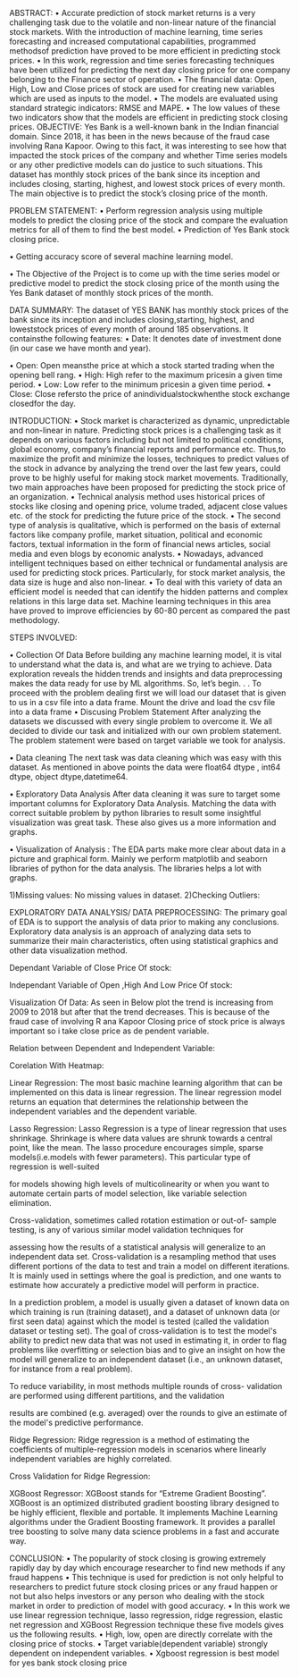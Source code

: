 ABSTRACT:
• Accurate prediction of stock market returns is a very challenging
task due to the volatile and non-linear nature of the financial stock
markets. With the introduction of machine learning, time series
forecasting and increased computational capabilities, programmed
methodsof prediction have proved to be more efficient in predicting
stock prices.
• In this work, regression and time series forecasting techniques
have been utilized for predicting the next day closing price for one
company belonging to the Finance sector of operation.
• The financial data: Open, High, Low and Close prices of stock are
used for creating new variables which are used as inputs to the
model.
• The models are evaluated using standard strategic indicators:
RMSE and MAPE.
• The low values of these two indicators show that the models are
efficient in predicting stock closing prices.
OBJECTIVE:
Yes Bank is a well-known bank in the Indian financial domain. Since
2018, it has been in the news because of the fraud case involving
Rana Kapoor. Owing to this fact, it was interesting to see how that
impacted the stock prices of the company and whether Time series
models or any other predictive models can do justice to such
situations. This dataset has monthly stock prices of the bank since its
inception and includes closing, starting, highest, and lowest stock
prices of every month. The main objective is to predict the stock’s
closing price of the month.

PROBLEM STATEMENT:
• Perform regression analysis using multiple models to predict the closing
price of the stock and compare the evaluation metrics for all of them to
find the best model.
• Prediction of Yes Bank stock closing price.

• Getting accuracy score of several machine learning model.

• The Objective of the Project is to come up with the time series model or
predictive model to predict the stock closing price of the month using the
Yes Bank dataset of monthly stock prices of the month.

DATA SUMMARY:
The dataset of YES BANK has monthly stock prices of the bank since its
inception and includes closing,starting, highest, and loweststock prices
of every month of around 185 observations.
It containsthe following features:
• Date: It denotes date of investment done (in our case we have
month and year).

• Open: Open meansthe price at which a stock started trading when
the opening bell rang.
• High: High refer to the maximum pricesin a given time period.
• Low: Low refer to the minimum pricesin a given time period.
• Close: Close refersto the price of anindividualstockwhenthe
stock exchange closedfor the day.

INTRODUCTION:
• Stock market is characterized as dynamic, unpredictable and
non-linear in nature. Predicting stock prices is a challenging
task as it depends on various factors including but not
limited to political conditions, global economy, company’s
financial reports and performance etc. Thus,to maximize the
profit and minimize the losses, techniques to predict values
of the stock in advance by analyzing the trend over the last
few years, could prove to be highly useful for making stock
market movements. Traditionally, two main approaches
have been proposed for predicting the stock price of an
organization.
• Technical analysis method uses historical prices of stocks like
closing and opening price, volume traded, adjacent close
values etc. of the stock for predicting the future price of the
stock.
• The second type of analysis is qualitative, which is performed
on the basis of external factors like company profile, market
situation, political and economic factors, textual information
in the form of financial news articles, social media and even
blogs by economic analysts.
• Nowadays, advanced intelligent techniques based on either
technical or fundamental analysis are used for predicting
stock prices. Particularly, for stock market analysis, the data
size is huge and also non-linear.
• To deal with this variety of data an efficient model is needed
that can identify the hidden patterns and complex relations
in this large data set. Machine learning techniques in this
area have proved to improve efficiencies by 60-80 percent as
compared the past methodology.

STEPS INVOLVED:

• Collection Of Data
Before building any machine learning model, it is vital to
understand what the data is, and what are we trying to achieve.
Data exploration reveals the hidden trends and insights and data
preprocessing makes the data ready for use by ML algorithms. So,
let’s begin. . . To proceed with the problem dealing first we will
load our dataset that is given to us in a csv file into a data frame.
Mount the drive and load the csv file into a data frame
• Discusing Problem Statement
After analyzing the datasets we discussed with every single
problem to overcome it. We all decided to divide our task and
initialized with our own problem statement. The problem
statement were based on target variable we took for analysis.

• Data cleaning
The next task was data cleaning which was easy with this
dataset. As mentioned in above points the data were float64
dtype , int64 dtype, object dtype,datetime64.

• Exploratory Data Analysis
After data cleaning it was sure to target some important
columns for Exploratory Data Analysis. Matching the data with
correct suitable problem by python libraries to result some
insightful visualization was great task. These also gives us a
more information and graphs.

• Visualization of Analysis :
The EDA parts make more clear about data in a picture and
graphical form. Mainly we perform matplotlib and seaborn
libraries of python for the data analysis. The libraries helps a lot
with graphs.

1)Missing values:
No missing values in dataset.
2)Checking Outliers:

EXPLORATORY DATA ANALYSIS/ DATA PREPROCESSING:
The primary goal of EDA is to support the analysis of data prior to
making any conclusions. Exploratory data analysis is an approach
of analyzing data sets to summarize their main characteristics,
often using statistical graphics and other data visualization
method.

Dependant Variable of Close Price Of stock:

Independant Variable of Open ,High And Low Price Of stock:

Visualization Of Data:
As seen in Below plot the trend is increasing from 2009 to 2018 but after
that the trend decreases. This is because of the fraud case of involving R
ana Kapoor
Closing price of stock price is always important so i take close price as de
pendent variable.

Relation between Dependent and Independent Variable:

Corelation With Heatmap:

Linear Regression:
The most basic machine learning algorithm that can be implemented on
this data is linear regression. The linear regression model returns an
equation that determines the relationship between the independent
variables and the dependent variable.

Lasso Regression:
Lasso Regression is a type of linear regression that uses shrinkage.
Shrinkage is where data values are shrunk towards a central point, like the
mean. The lasso procedure encourages simple, sparse models(i.e.models
with fewer parameters). This particular type of regression is well-suited

for models showing high levels of multicolinearity or when you want to
automate certain parts of model selection, like variable selection
elimination.

Cross-validation, sometimes called rotation estimation or out-of-
sample testing, is any of various similar model validation techniques for

assessing how the results of a statistical analysis will generalize to an
independent data set.
Cross-validation is a resampling method that uses different
portions of the data to test and train a model on different iterations.
It is mainly used in settings where the goal is prediction, and one
wants to estimate how accurately a predictive model will perform in
practice.

In a prediction problem, a model is usually given a dataset
of known data on which training is run (training dataset), and a dataset
of unknown data (or first seen data) against which the model is tested
(called the validation dataset or testing set).
The goal of cross-validation is to test the model's ability to predict
new data that was not used in estimating it, in order to flag problems
like overfitting or selection bias and to give an insight on how the model
will generalize to an independent dataset (i.e., an unknown dataset, for
instance from a real problem).

To reduce variability, in most methods multiple rounds of cross-
validation are performed using different partitions, and the validation

results are combined (e.g. averaged) over the rounds to give an estimate
of the model's predictive performance.

Ridge Regression:
Ridge regression is a method of estimating the coefficients of
multiple-regression models in scenarios where linearly independent
variables are highly correlated.

Cross Validation for Ridge Regression:

XGBoost Regressor:
XGBoost stands for “Extreme Gradient Boosting”. XGBoost is an
optimized distributed gradient boosting library designed to be highly
efficient, flexible and portable. It implements Machine Learning
algorithms under the Gradient Boosting framework. It provides a parallel
tree boosting to solve many data science problems in a fast and accurate
way.

CONCLUSION:
• The popularity of stock closing is growing extremely rapidly day by
day which encourage researcher to find new methods if any fraud
happens
• This technique is used for prediction is not only helpful to
researchers to predict future stock closing prices or any fraud
happen or not but also helps investors or any person who dealing
with the stock market in order to prediction of model with good
accuracy.
• In this work we use linear regression technique, lasso regression,
ridge regression, elastic net regression and XGBoost Regression
technique these five models gives us the following results.
• High, low, open are directly correlate with the closing price of
stocks.
• Target variable(dependent variable) strongly dependent on
independent variables.
• Xgboost regression is best model for yes bank stock closing price
